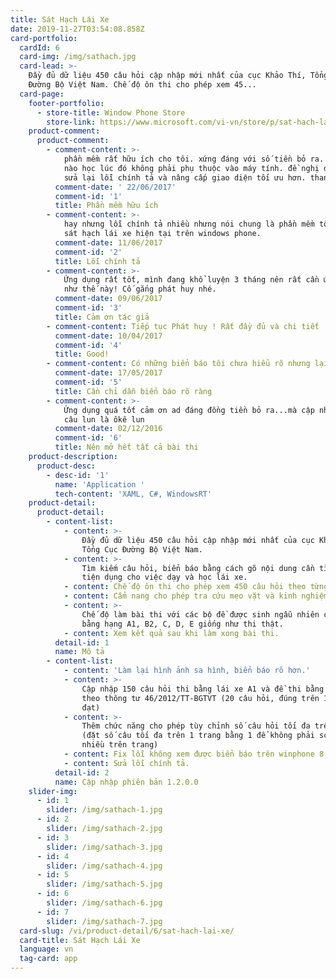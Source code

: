 ```yaml
---
title: Sát Hạch Lái Xe
date: 2019-11-27T03:54:08.858Z
card-portfolio:
  cardId: 6
  card-img: /img/sathach.jpg
  card-lead: >-
    Đầy đủ dữ liệu 450 câu hỏi cập nhập mới nhất của cục Khảo Thí, Tổng Cục
    Đường Bộ Việt Nam. Chế độ ôn thi cho phép xem 45...
  card-page:
    footer-portfolio:      
      - store-title: Window Phone Store
        store-link: https://www.microsoft.com/vi-vn/store/p/sat-hach-lai-xe/9nblggh089r4#
    product-comment:
      product-comment:
        - comment-content: >-
            phần mềm rất hữu ích cho tôi. xứng đáng với số tiền bỏ ra. rãnh lúc
            nào học lúc đó không phải phụ thuộc vào máy tính. đề nghị dev chỉnh
            sửa lại lỗi chính tả và nâng cấp giao diện tối ưu hơn. thanks
          comment-date: ' 22/06/2017'
          comment-id: '1'
          title: Phần mềm hữu ích
        - comment-content: >-
            hay nhưng lỗi chính tả nhiều nhưng nói chung là phần mềm tốt nhất về
            sát hạch lái xe hiện tại trên windows phone.
          comment-date: 11/06/2017
          comment-id: '2'
          title: Lỗi chính tả
        - comment-content: >-
            Ứng dụng rất tốt, mình đang khổ luyện 3 tháng nên rất cần ứng dụng
            như thế này! Cố gắng phát huy nhé.
          comment-date: 09/06/2017
          comment-id: '3'
          title: Cảm ơn tác giả
        - comment-content: Tiếp tục Phát huy ! Rất đầy đủ và chi tiết ! Thanks .
          comment-date: 10/04/2017
          comment-id: '4'
          title: Good!
        - comment-content: Có những biển báo tôi chưa hiểu rõ nhưng lại không có chỉ dẫn ??
          comment-date: 17/05/2017
          comment-id: '5'
          title: Cần chỉ dẫn biển báo rõ ràng
        - comment-content: >-
            Ứng dụng quá tốt cảm ơn ad đáng đồng tiền bỏ ra...mà cập nhật hết 15
            câu lun là ôkê lun
          comment-date: 02/12/2016
          comment-id: '6'
          title: Nên mở hết tất cả bài thi
    product-description:
      product-desc:
        - desc-id: '1'
          name: 'Application '
          tech-content: 'XAML, C#, WindowsRT'
    product-detail:
      product-detail:
        - content-list:
            - content: >-
                Đầy đủ dữ liệu 450 câu hỏi cập nhập mới nhất của cục Khảo Thí,
                Tổng Cục Đường Bộ Việt Nam.
            - content: >-
                Tìm kiếm câu hỏi, biển báo bằng cách gõ nội dung cần tìm rất
                tiện dụng cho việc dạy và học lái xe.
            - content: Chế độ ôn thi cho phép xem 450 câu hỏi theo từng mục.
            - content: Cẩm nang cho phép tra cứu mẹo vặt và kinh nghiệm học lái xe.
            - content: >-
                Chế độ làm bài thi với các bộ đề được sinh ngẫu nhiên cho các
                bằng hạng A1, B2, C, D, E giống như thi thật.
            - content: Xem kết quả sau khi làm xong bài thi.
          detail-id: 1
          name: Mô tả
        - content-list:
            - content: 'Làm lại hình ảnh sa hình, biển báo rõ hơn.'
            - content: >-
                Cập nhập 150 câu hỏi thi bằng lái xe A1 và đề thi bằng lái xe A1
                theo thông tư 46/2012/TT-BGTVT (20 câu hỏi, đúng trên 16 câu
                đạt)
            - content: >-
                Thêm chức năng cho phép tùy chỉnh số câu hỏi tối đa trên 1 trang
                (đặt số câu tối đa trên 1 trang bằng 1 để không phải scroll
                nhiều trên trang)
            - content: Fix lỗi không xem được biển báo trên winphone 8.1
            - content: Sửa lỗi chính tả.
          detail-id: 2
          name: Cập nhập phiên bản 1.2.0.0
    slider-img:
      - id: 1
        slider: /img/sathach-1.jpg
      - id: 2
        slider: /img/sathach-2.jpg
      - id: 3
        slider: /img/sathach-3.jpg
      - id: 4
        slider: /img/sathach-4.jpg
      - id: 5
        slider: /img/sathach-5.jpg
      - id: 6
        slider: /img/sathach-6.jpg
      - id: 7
        slider: /img/sathach-7.jpg
  card-slug: /vi/product-detail/6/sat-hach-lai-xe/
  card-title: Sát Hạch Lái Xe
  language: vn
  tag-card: app
---
```


